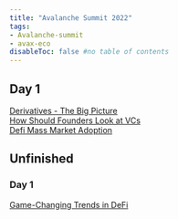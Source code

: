 ```yaml
---
title: "Avalanche Summit 2022"
tags:
- Avalanche-summit
- avax-eco
disableToc: false #no table of contents
---
```


## Day 1
[Derivatives - The Big Picture](notes/Derivatives%20-%20The%20Big%20Picture.md)  
[How Should Founders Look at VCs](notes/How%20Should%20Founders%20Look%20at%20VCs.md)  
[Defi Mass Market Adoption](notes/Defi%20Mass%20Market%20Adoption.md)





## Unfinished
### Day 1
[Game-Changing Trends in DeFi](notes/Game-Changing%20Trends%20in%20DeFi.md) 
